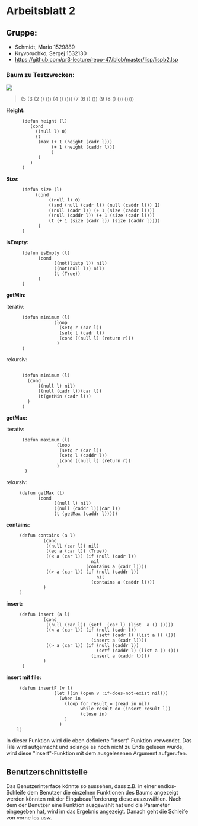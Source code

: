 # Arbeitsblatt 2

## Gruppe:
* Schmidt, Mario 1529889
* Kryvoruchko, Sergej 1532130
* https://github.com/pr3-lecture/repo-47/blob/master/lisp/lispb2.lsp

### Baum zu Testzwecken:

[![](https://github.com/pr3-lecture/repo-45/blob/master/lisp/drv2.png)]()

> (5 (3 (2 () ()) (4 () ())) (7 (6 () ()) (9 (8 () ()) ())))

**Height:**
```Lisp  
      (defun height (l)
         (cond
           ((null l) 0)
           (t 
            (max (+ 1 (height (cadr l)))
                 (+ 1 (height (caddr l)))
                 )
            )
         )
      )
```



**Size:**
```Lisp  
      (defun size (l)
           (cond 
                ((null l) 0)
                ((and (null (cadr l)) (null (caddr l))) 1)
                ((null (cadr l)) (+ 1 (size (caddr l))))
                ((null (caddr l)) (+ 1 (size (cadr l))))
                (t (+ 1 (size (cadr l)) (size (caddr l))))
            )
      )
```
**isEmpty:**
```Lisp  
      (defun isEmpty (l)
            (cond
                  ((not(listp l)) nil)
                  ((not(null l)) nil)
                  (t (True))
            )
      )
```

**getMin:**

iterativ:
```Lisp
      (defun minimum (l)
                  (loop 
                    (setq r (car l))
                    (setq l (cadr l))
                    (cond ((null l) (return r)))
                   )
      )
```
rekursiv:
```Lisp

      (defun minimum (l)
        (cond
            ((null l) nil)
            ((null (cadr l))(car l))
            (t(getMin (cadr l)))
        )
      )
```

**getMax:**

iterativ:
```Lisp
      (defun maximum (l)
                   (loop 
                    (setq r (car l))
                    (setq l (caddr l))
                    (cond ((null l) (return r))
                   )
       )
```
rekursiv:
```Lisp
     (defun getMax (l)
            (cond
                  ((null l) nil)
                  ((null (caddr l))(car l))
                  (t (getMax (caddr l)))))
```

**contains:**
```Lisp
     (defun contains (a l)
              (cond
               ((null (car l)) nil)
               ((eq a (car l)) (True))
               ((< a (car l)) (if (null (cadr l))
                                nil
                              (contains a (cadr l))))
               ((> a (car l)) (if (null (caddr l))
                                  nil
                                (contains a (caddr l))))
              )
     )
```

**insert:**
```Lisp
     (defun insert (a l)
              (cond
               ((null (car l)) (setf  (car l) (list  a () ())))
               ((< a (car l)) (if (null (cadr l))
                                  (setf (cadr l) (list a () ()))
                                (insert a (cadr l))))
               ((> a (car l)) (if (null (caddr l))
                                  (setf (caddr l) (list a () ()))
                                (insert a (caddr l))))
              )
      )
```

**insert mit file:**
```Lisp
     (defun insertF (v l)
                  (let ((in (open v :if-does-not-exist nil)))
                    (when in
                      (loop for result = (read in nil)
                            while result do (insert result l))
                            (close in)
                      )
                    )
    l)
```
In dieser Funktion wird die oben definierte "insert" Funktion verwendet. Das File wird aufgemacht und solange es noch nicht zu Ende gelesen wurde, wird diese "insert"-Funktion mit dem ausgelesenen Argument aufgerufen.



## Benutzerschnittstelle

Das Benutzerinterface könnte so aussehen, dass z.B. in einer endlos-Schleife dem Benutzer die einzelnen Funktionen des Baums angezeigt werden könnten mit der Eingabeaufforderung diese auszuwählen. Nach dem der Benutzer eine Funktion ausgewählt hat und die Parameter eingegeben hat, wird im das Ergebnis angezeigt. Danach geht die Schleife von vorne los usw.

